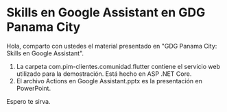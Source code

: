 # Skills en Google Assistant en GDG Panama City

Hola, comparto con ustedes el material presentado en "GDG Panama City: Skills en Google Assistant".

1. La carpeta com.pim-clientes.comunidad.flutter contiene el servicio web utilizado para la demostración. Está hecho en ASP .NET Core.
2. El archivo Actions en Google Assistant.pptx es la presentación en PowerPoint.

Espero te sirva.
